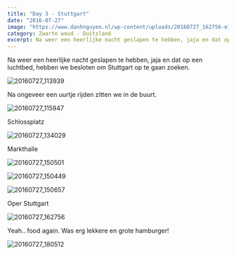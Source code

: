 ```yaml
---
title: "Day 3 - Stuttgart"
date: "2016-07-27"
image: "https://www.danhnguyen.nl/wp-content/uploads/20160727_162756-e1470217959871.jpg"
category: Zwarte woud - Duitsland
excerpt: Na weer een heerlijke nacht geslapen te hebben, jaja en dat op een luchtbed, hebben we besloten om Stuttgart...
---
```


Na weer een heerlijke nacht geslapen te hebben, jaja en dat op een luchtbed, hebben we besloten om Stuttgart op te gaan zoeken.

![20160727_113939](https://www.danhnguyen.nl/wp-content/uploads/20160727_113939-e1470217830749.jpg)

Na ongeveer een uurtje rijden zitten we in de buurt.

![20160727_115947](https://www.danhnguyen.nl/wp-content/uploads/20160727_115947-e1470217917814.jpg)

Schlossplatz

![20160727_134029](https://www.danhnguyen.nl/wp-content/uploads/20160727_134029-e1470218162136.jpg)

Markthalle

![20160727_150501](https://www.danhnguyen.nl/wp-content/uploads/20160727_150501-e1470218066674.jpg)

![20160727_150449](https://www.danhnguyen.nl/wp-content/uploads/20160727_150449-e1470218120796.jpg)

![20160727_150657](https://www.danhnguyen.nl/wp-content/uploads/20160727_150657-e1470218093468.jpg)

Oper Stuttgart

![20160727_162756](https://www.danhnguyen.nl/wp-content/uploads/20160727_162756-e1470217959871.jpg)

Yeah.. food again. Was erg lekkere en grote hamburger!

![20160727_180512](https://www.danhnguyen.nl/wp-content/uploads/20160727_180512-e1470218175270.jpg)

